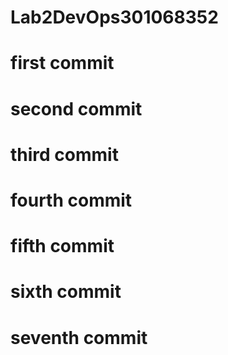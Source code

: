 # Lab2DevOps301068352

# first commit
# second commit
# third commit
# fourth commit
# fifth commit
# sixth commit
# seventh commit
